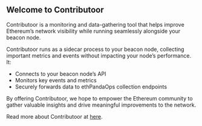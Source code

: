 ## Welcome to Contributoor

Contributoor is a monitoring and data-gathering tool that helps improve Ethereum’s network visibility while running seamlessly alongside your beacon node.

Contributoor runs as a sidecar process to your beacon node, collecting important metrics and events without impacting your node’s performance. It:

- Connects to your beacon node’s API
- Monitors key events and metrics
- Securely forwards data to ethPandaOps collection endpoints

By offering Contributoor, we hope to empower the Ethereum community to gather valuable insights and drive meaningful improvements to the network.

Read more about Contributoor at [here](https://ethpandaops.io/posts/contributoor-beacon-node-companion/).